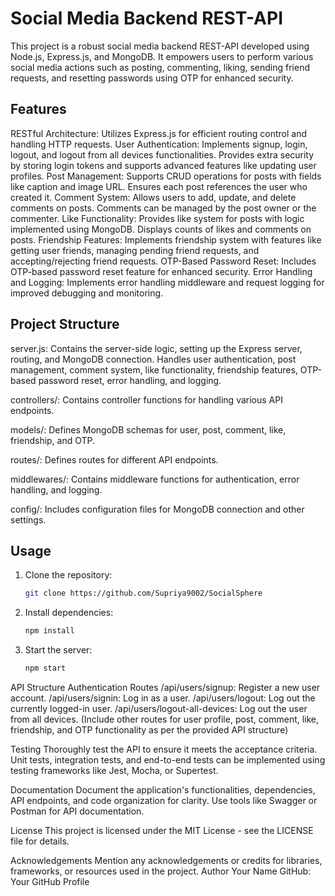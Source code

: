 # Social Media Backend REST-API
This project is a robust social media backend REST-API developed using Node.js, Express.js, and MongoDB. It empowers users to perform various social media actions such as posting, commenting, liking, sending friend requests, and resetting passwords using OTP for enhanced security.

## Features
RESTful Architecture: Utilizes Express.js for efficient routing control and handling HTTP requests.
User Authentication: Implements signup, login, logout, and logout from all devices functionalities. Provides extra security by storing login tokens and supports advanced features like updating user profiles.
Post Management: Supports CRUD operations for posts with fields like caption and image URL. Ensures each post references the user who created it.
Comment System: Allows users to add, update, and delete comments on posts. Comments can be managed by the post owner or the commenter.
Like Functionality: Provides like system for posts with logic implemented using MongoDB. Displays counts of likes and comments on posts.
Friendship Features: Implements friendship system with features like getting user friends, managing pending friend requests, and accepting/rejecting friend requests.
OTP-Based Password Reset: Includes OTP-based password reset feature for enhanced security.
Error Handling and Logging: Implements error handling middleware and request logging for improved debugging and monitoring.
## Project Structure
server.js: Contains the server-side logic, setting up the Express server, routing, and MongoDB connection. Handles user authentication, post management, comment system, like functionality, friendship features, OTP-based password reset, error handling, and logging.

controllers/: Contains controller functions for handling various API endpoints.

models/: Defines MongoDB schemas for user, post, comment, like, friendship, and OTP.

routes/: Defines routes for different API endpoints.

middlewares/: Contains middleware functions for authentication, error handling, and logging.

config/: Includes configuration files for MongoDB connection and other settings.
## Usage
1. Clone the repository:
   ```bash
   git clone https://github.com/Supriya9002/SocialSphere
2. Install dependencies:
   ```bash
   npm install
3. Start the server:
   ```bash
   npm start

API Structure
Authentication Routes
/api/users/signup: Register a new user account.
/api/users/signin: Log in as a user.
/api/users/logout: Log out the currently logged-in user.
/api/users/logout-all-devices: Log out the user from all devices.
(Include other routes for user profile, post, comment, like, friendship, and OTP functionality as per the provided API structure)

Testing
Thoroughly test the API to ensure it meets the acceptance criteria. Unit tests, integration tests, and end-to-end tests can be implemented using testing frameworks like Jest, Mocha, or Supertest.

Documentation
Document the application's functionalities, dependencies, API endpoints, and code organization for clarity. Use tools like Swagger or Postman for API documentation.

License
This project is licensed under the MIT License - see the LICENSE file for details.

Acknowledgements
Mention any acknowledgements or credits for libraries, frameworks, or resources used in the project.
Author
Your Name
GitHub: Your GitHub Profile
   
